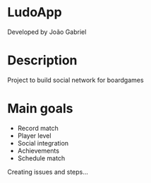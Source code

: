 # LudoApp
Developed by João Gabriel

# Description
Project to build social network for boardgames

# Main goals
* Record match
* Player level
* Social integration
* Achievements
* Schedule match

Creating issues and steps...
